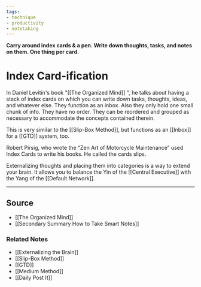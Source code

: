 ```yaml
---
tags:
- technique
- productivity
- notetaking
---
```

**Carry around index cards & a pen. Write down thoughts, tasks, and notes on them. One thing per card.**

# Index Card-ification

In Daniel Levitin's book "[[The Organized Mind]] ", he talks about having a stack of index cards on which you can write down tasks, thoughts, ideas, and whatever else. They function as an inbox. Also they only hold one small chunk of info. They have no order. They can be reordered and grouped as necessary to accommodate the concepts contained therein. 

This is very similar to the [[Slip-Box Method]], but functions as an [[Inbox]] for a [[GTD]] system, too. 

Robert Pirsig, who wrote the “Zen Art of Motorcycle Maintenance” used Index Cards to write his books. He called the cards slips.

Externalizing thoughts and placing them into categories is a way to extend your brain. It allows you to balance the Yin of the [[Central Executive]] with the Yang of the [[Default Network]].

---

## Source
- [[The Organized Mind]]
- [[Secondary Summary How to Take Smart Notes]]

### Related Notes
- [[Externalizing the Brain]]
- [[Slip-Box Method]]
- [[GTD]]
- [[Medium Method]]
- [[Daily Post It]]